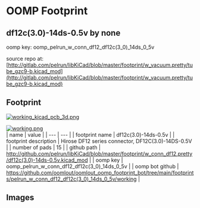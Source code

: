 # OOMP Footprint  
## df12c(3.0)-14ds-0.5v  by none  
  
oomp key: oomp_pelrun_w_conn_df12_df12c(3_0)_14ds_0_5v  
  
source repo at: [http://gitlab.com/pelrun/libKiCad/blob/master/footprint/w_vacuum.pretty/tube_gzc9-b.kicad_mod](http://gitlab.com/pelrun/libKiCad/blob/master/footprint/w_vacuum.pretty/tube_gzc9-b.kicad_mod)  
## Footprint  
  
[![working_kicad_pcb_3d.png](working_kicad_pcb_3d_600.png)](working_kicad_pcb_3d.png)  
  
[![working.png](working_600.png)](working.png)  
| name | value | 
| --- | --- | 
| footprint name | df12c(3.0)-14ds-0.5v | 
| footprint description | Hirose DF12 series connector, DF12C(3.0)-14DS-0.5V | 
| number of pads | 15 | 
| github path | http://github.com/pelrun/libKiCad/blob/master/footprint/w_conn_df12.pretty/df12c(3.0)-14ds-0.5v.kicad_mod | 
| oomp key | oomp_pelrun_w_conn_df12_df12c(3_0)_14ds_0_5v | 
| oomp bot github | https://github.com/oomlout/oomlout_oomp_footprint_bot/tree/main/footprints/pelrun_w_conn_df12_df12c(3_0)_14ds_0_5v/working | 
## Images  
